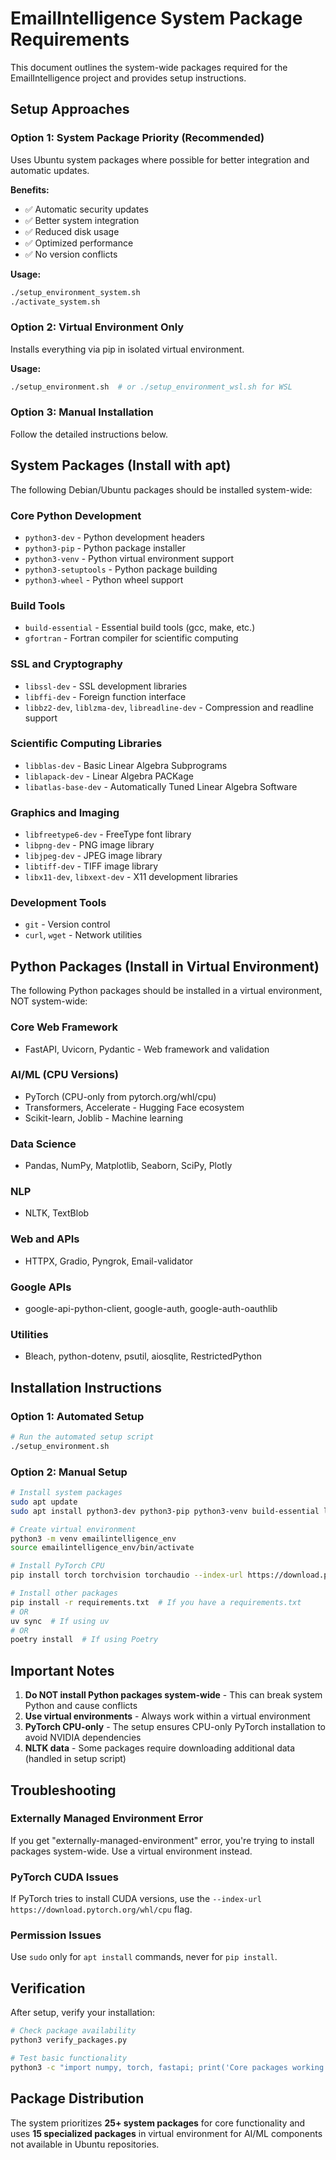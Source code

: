 # EmailIntelligence System Package Requirements

This document outlines the system-wide packages required for the EmailIntelligence project and provides setup instructions.

## Setup Approaches

### Option 1: System Package Priority (Recommended)
Uses Ubuntu system packages where possible for better integration and automatic updates.

**Benefits:**
- ✅ Automatic security updates
- ✅ Better system integration
- ✅ Reduced disk usage
- ✅ Optimized performance
- ✅ No version conflicts

**Usage:**
```bash
./setup_environment_system.sh
./activate_system.sh
```

### Option 2: Virtual Environment Only
Installs everything via pip in isolated virtual environment.

**Usage:**
```bash
./setup_environment.sh  # or ./setup_environment_wsl.sh for WSL
```

### Option 3: Manual Installation
Follow the detailed instructions below.

## System Packages (Install with apt)

The following Debian/Ubuntu packages should be installed system-wide:

### Core Python Development
- `python3-dev` - Python development headers
- `python3-pip` - Python package installer
- `python3-venv` - Python virtual environment support
- `python3-setuptools` - Python package building
- `python3-wheel` - Python wheel support

### Build Tools
- `build-essential` - Essential build tools (gcc, make, etc.)
- `gfortran` - Fortran compiler for scientific computing

### SSL and Cryptography
- `libssl-dev` - SSL development libraries
- `libffi-dev` - Foreign function interface
- `libbz2-dev`, `liblzma-dev`, `libreadline-dev` - Compression and readline support

### Scientific Computing Libraries
- `libblas-dev` - Basic Linear Algebra Subprograms
- `liblapack-dev` - Linear Algebra PACKage
- `libatlas-base-dev` - Automatically Tuned Linear Algebra Software

### Graphics and Imaging
- `libfreetype6-dev` - FreeType font library
- `libpng-dev` - PNG image library
- `libjpeg-dev` - JPEG image library
- `libtiff-dev` - TIFF image library
- `libx11-dev`, `libxext-dev` - X11 development libraries

### Development Tools
- `git` - Version control
- `curl`, `wget` - Network utilities

## Python Packages (Install in Virtual Environment)

The following Python packages should be installed in a virtual environment, NOT system-wide:

### Core Web Framework
- FastAPI, Uvicorn, Pydantic - Web framework and validation

### AI/ML (CPU Versions)
- PyTorch (CPU-only from pytorch.org/whl/cpu)
- Transformers, Accelerate - Hugging Face ecosystem
- Scikit-learn, Joblib - Machine learning

### Data Science
- Pandas, NumPy, Matplotlib, Seaborn, SciPy, Plotly

### NLP
- NLTK, TextBlob

### Web and APIs
- HTTPX, Gradio, Pyngrok, Email-validator

### Google APIs
- google-api-python-client, google-auth, google-auth-oauthlib

### Utilities
- Bleach, python-dotenv, psutil, aiosqlite, RestrictedPython

## Installation Instructions

### Option 1: Automated Setup
```bash
# Run the automated setup script
./setup_environment.sh
```

### Option 2: Manual Setup
```bash
# Install system packages
sudo apt update
sudo apt install python3-dev python3-pip python3-venv build-essential libssl-dev libffi-dev libblas-dev liblapack-dev libfreetype6-dev libpng-dev git curl wget

# Create virtual environment
python3 -m venv emailintelligence_env
source emailintelligence_env/bin/activate

# Install PyTorch CPU
pip install torch torchvision torchaudio --index-url https://download.pytorch.org/whl/cpu

# Install other packages
pip install -r requirements.txt  # If you have a requirements.txt
# OR
uv sync  # If using uv
# OR
poetry install  # If using Poetry
```

## Important Notes

1. **Do NOT install Python packages system-wide** - This can break system Python and cause conflicts
2. **Use virtual environments** - Always work within a virtual environment
3. **PyTorch CPU-only** - The setup ensures CPU-only PyTorch installation to avoid NVIDIA dependencies
4. **NLTK data** - Some packages require downloading additional data (handled in setup script)

## Troubleshooting

### Externally Managed Environment Error
If you get "externally-managed-environment" error, you're trying to install packages system-wide. Use a virtual environment instead.

### PyTorch CUDA Issues
If PyTorch tries to install CUDA versions, use the `--index-url https://download.pytorch.org/whl/cpu` flag.

### Permission Issues
Use `sudo` only for `apt install` commands, never for `pip install`.

## Verification

After setup, verify your installation:

```bash
# Check package availability
python3 verify_packages.py

# Test basic functionality
python3 -c "import numpy, torch, fastapi; print('Core packages working!')"
```

## Package Distribution

The system prioritizes **25+ system packages** for core functionality and uses **15 specialized packages** in virtual environment for AI/ML components not available in Ubuntu repositories.
